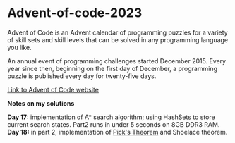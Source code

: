 # Advent-of-code-2023

Advent of Code is an Advent calendar of programming puzzles for a variety of skill sets and skill levels that can be solved in any programming language you like.

An annual event of programming challenges started December 2015. Every year since then, beginning on the first day of December, a programming puzzle is published every day for twenty-five days. 

[Link to Advent of Code website](https://adventofcode.com/2023/about)

**Notes on my solutions**

**Day 17:** implementation of A* search algorithm; using HashSets to store current search states. Part2 runs in under 5 seconds on 8GB DDR3 RAM.
**Day 18:** in part 2, implementation of [Pick's Theorem](https://en.wikipedia.org/wiki/Pick%27s_theorem) and Shoelace theorem.

